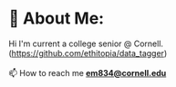 # 💫 About Me:
Hi I'm current a college senior @ Cornell. (https://github.com/ethitopia/data_tagger)<br><br>📫 How to reach me **em834@cornell.edu**

